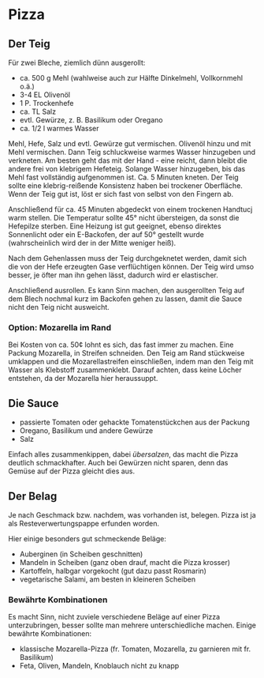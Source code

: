 Pizza
=====

Der Teig
--------
Für zwei Bleche, ziemlich dünn ausgerollt:

* ca. 500 g Mehl (wahlweise auch zur Hälfte Dinkelmehl, Vollkornmehl o.ä.)
* 3-4 EL Olivenöl
* 1 P. Trockenhefe
* ca. TL Salz
* evtl. Gewürze, z. B. Basilikum oder Oregano
* ca. 1/2 l warmes Wasser

Mehl, Hefe, Salz und evtl. Gewürze gut vermischen. Olivenöl hinzu und mit
Mehl vermischen. Dann Teig schluckweise warmes Wasser hinzugeben und verkneten.
Am besten geht das mit der Hand - eine reicht, dann bleibt die andere frei von
klebrigem Hefeteig. Solange Wasser hinzugeben, bis das Mehl fast vollständig
aufgenommen ist. Ca. 5 Minuten kneten. Der Teig sollte eine klebrig-reißende
Konsistenz haben bei trockener Oberfläche. Wenn der Teig gut ist, löst er sich
fast von selbst von den Fingern ab.

Anschließend für ca. 45 Minuten abgedeckt von einem trockenen Handtucj warm 
stellen. Die Temperatur sollte 45° nicht übersteigen, da sonst die Hefepilze sterben.
Eine Heizung ist gut geeignet, ebenso direktes Sonnenlicht oder ein E-Backofen, der
auf 50° gestellt wurde (wahrscheinlich wird der in der Mitte weniger heiß).

Nach dem Gehenlassen muss der Teig durchgeknetet werden, damit sich die von der
Hefe erzeugten Gase verflüchtigen können. Der Teig wird umso besser, je öfter man
ihn gehen lässt, dadurch wird er elastischer.

Anschließend ausrollen. Es kann Sinn machen, den ausgerollten Teig auf dem Blech
nochmal kurz im Backofen gehen zu lassen, damit die Sauce nicht den Teig nicht
ausweicht.

### Option: Mozarella im Rand
Bei Kosten von ca. 50¢ lohnt es sich, das fast immer zu machen. Eine Packung Mozarella,
in Streifen schneiden. Den Teig am Rand stückweise umklappen und die Mozarellastreifen
einschließen, indem man den Teig mit Wasser als Klebstoff zusammenklebt. Darauf achten,
dass keine Löcher entstehen, da der Mozarella hier heraussuppt.

Die Sauce
---------
* passierte Tomaten oder gehackte Tomatenstückchen aus der Packung
* Oregano, Basilikum und andere Gewürze
* Salz

Einfach alles zusammenkippen, dabei _übersalzen_, das macht die Pizza deutlich
schmackhafter. Auch bei Gewürzen nicht sparen, denn das Gemüse auf der Pizza
gleicht dies aus.

Der Belag
---------
Je nach Geschmack bzw. nachdem, was vorhanden ist, belegen. Pizza ist ja als
Resteverwertungspappe erfunden worden.

Hier einige besonders gut schmeckende Beläge:
* Auberginen (in Scheiben geschnitten)
* Mandeln in Scheiben (ganz oben drauf, macht die Pizza krosser)
* Kartoffeln, halbgar vorgekocht (gut dazu passt Rosmarin)
* vegetarische Salami, am besten in kleineren Scheiben

### Bewährte Kombinationen
Es macht Sinn, nicht zuviele verschiedene Beläge auf einer Pizza unterzubringen,
besser sollte man mehrere unterschiedliche machen. Einige bewährte Kombinationen:

* klassische Mozarella-Pizza (fr. Tomaten, Mozarella, zu garnieren mit fr. Basilikum)
* Feta, Oliven, Mandeln, Knoblauch nicht zu knapp

